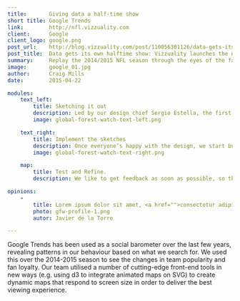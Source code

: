 ```yaml
---
title:       Giving data a half-time show
short title: Google Trends
link:        http://nfl.vizzuality.com
client:      Google
client_logo: google.png
post_url:    http://blog.vizzuality.com/post/110056301126/data-gets-its-own-halftime-show-vizzuality
post_title:  Data gets its own halftime show: Vizzuality launches the new Google Trends API
summary:     Replay the 2014/2015 NFL season through the eyes of the fans using Google Trends data 
image:       google_01.jpg
author:      Craig Mills
date:        2015-04-22

modules:
    text_left:
        title: Sketching it out
        description: Led by our design chief Sergio Estella, the first step the team takes is to put together drawings and mock-ups that show what the visualisation could look like. We then test the sketches with different stakeholders to see how they react and refine them based on feedback 
        image: global-forest-watch-text-left.png

    text_right:
        title: Implement the sketches
        description: Once everyone’s happy with the design, we start building. Working with multiple languages and techniques, we develop bespoke applications that unleash the vision in our designs; the only limit is our imagination.
        image: global-forest-watch-text-right.png

    map:
        title: Test and Refine.
        description: We like to get feedback as soon as possible, so that we build products that fit the needs of a user. Based on that, we keep making the product better until we finish with a beautiful visualisation.  

opinions:
    -
        title: Lorem ipsum dolor sit amet, <a href="">consectetur adipisicing</a> elit, sed do eiusmod tempor incididunt.
        photo: gfw-profile-1.png
        autor: Javier de la Torre

---
```


Google Trends has been used as a social barometer over the last few years, revealing patterns in our behaviour based on what we search for. We used this over the 2014-2015 season to see the changes in team popularity and fan loyalty. Our team utilised a number of cutting-edge front-end tools in new ways (e.g. using d3 to integrate animated maps on SVG) to create dynamic maps that respond to screen size in order to deliver the best viewing experience. 
